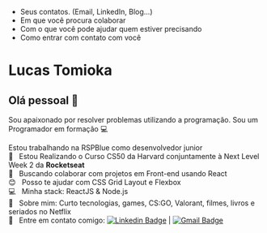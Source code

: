 
- Seus contatos. (Email, LinkedIn, Blog...)
- Em que você procura colaborar
- Com o que você pode ajudar quem estiver precisando
- Como entrar com contato com você

# Lucas Tomioka

## Olá pessoal 👋
Sou apaixonado por resolver problemas utilizando a programação.
Sou um Programador em formação :computer:

Estou trabalhando na RSPBlue como desenvolvedor junior
 <br/> :rocket:  &nbsp; Estou Realizando o Curso CS50 da Harvard conjuntamente à Next Level Week 2 da **Rocketseat**
 <br/> :purple_heart: &nbsp; Buscando colaborar com projetos em Front-end usando React
 <br/> :blush: &nbsp; Posso te ajudar com CSS Grid Layout e Flexbox
 <br/> :computer: &nbsp; Minha stack: ReactJS & Node.js
 <br/> 💬  &nbsp; Sobre mim: Curto tecnologias, games, CS:GO, Valorant, filmes, livros e seriados no Netflix
 <br/> :email: &nbsp; Entre em contato comigo: [![Linkedin Badge](https://img.shields.io/badge/-LucasTomioka-blue?style=flat-square&logo=Linkedin&logoColor=white&link=https://www.linkedin.com/in/lucas-tomioka-048772157//)](https://www.linkedin.com/in/lucas-tomioka-048772157/) 
| 
[![Gmail Badge](https://img.shields.io/badge/-lucastomioka1910@gmail.com-c14438?style=flat-square&logo=Gmail&logoColor=white&link=mailto:lucastomioka1910@gmail.com)](mailto:lucastomioka1910@gmail.com)
